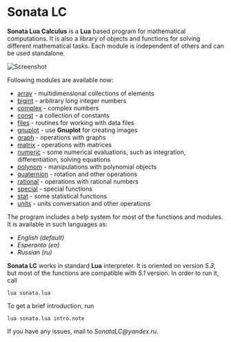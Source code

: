 # Sonata LC
**Sonata Lua Calculus** is a **Lua** based program for mathematical computations. It is also a library of objects and functions for solving different mathematical tasks. Each module is independent of others and can be used standalone.

![Screenshot](https://user-images.githubusercontent.com/20392522/51679461-17989b00-1ff0-11e9-83f8-922a3356f505.png)

Following modules are available now:
* [array](https://github.com/mikhel1984/sonata/wiki/Example:-arrays) - multidimensional collections of elements
* [bigint](https://github.com/mikhel1984/sonata/wiki/Example:-bigint) - arbitrary long integer numbers
* [complex](https://github.com/mikhel1984/sonata/wiki/Example:-complex) - complex numbers
* [const](https://github.com/mikhel1984/sonata/wiki/Example:-const) - a collection of constants
* [files](https://github.com/mikhel1984/sonata/wiki/Example:-files) - routines for working with data files
* [gnuplot](https://github.com/mikhel1984/sonata/wiki/Example:-gnuplot) - use **Gnuplot** for creating images
* [graph](https://github.com/mikhel1984/sonata/wiki/Example:-graph) - operations with graphs
* [matrix](https://github.com/mikhel1984/sonata/wiki/Example:-matrix) - operations with matrices
* [numeric](https://github.com/mikhel1984/sonata/wiki/Example:-numeric) - some numerical evaluations, such as integration, differentiation, solving equations
* [polynom](https://github.com/mikhel1984/sonata/wiki/Example:-polynom) - manipulations with polynomial objects
* [quaternion](https://github.com/mikhel1984/sonata/wiki/Example:-quaternion) - rotation and other operations
* [rational](https://github.com/mikhel1984/sonata/wiki/Example:-rational) - operations with rational numbers
* [special](https://github.com/mikhel1984/sonata/wiki/Example:-special) - special functions
* [stat](https://github.com/mikhel1984/sonata/wiki/Example:-stat) - some statistical functions
* [units](https://github.com/mikhel1984/sonata/wiki/Example:-units) - units conversation and other operations

The program includes a help system for most of the functions and modules. It is available in such languages as:
* _English (default)_
* _Esperanto (eo)_
* _Russian (ru)_

**Sonata LC** works in standard **Lua** interpreter. It is oriented on version _5.3_, but most of the functions are compatible with _5.1_ version. In order to run it, call

    lua sonata.lua
    
To get a brief introduction, run

    lua sonata.lua intro.note


If you have any issues, mail to _SonataLC@yandex.ru_. 
